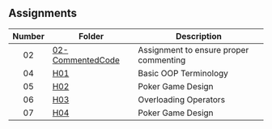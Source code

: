 ## Assignments

| Number | Folder | Description |
| :----: | ------ | ----------- |
|   02   | [02-CommentedCode](https://github.com/ShaunJPartridge/2143-OOP-Partridge/blob/master/Assignments/02-CommentedCode/main.cpp)        | Assignment to ensure proper commenting |
|   04  |  [H01](https://github.com/ShaunJPartridge/2143-OOP-Partridge/tree/master/Assignments/H01) | Basic OOP Terminology |
|   05  | [H02](https://github.com/ShaunJPartridge/2143-OOP-Partridge/tree/master/Assignments/H02)  | Poker Game Design |
|   06  | [H03](https://github.com/ShaunJPartridge/2143-OOP-Partridge/tree/master/Assignments/H03)  | Overloading Operators |
|   07  | [H04](https://github.com/ShaunJPartridge/2143-OOP-Partridge/tree/master/Assignments/H04)  | Poker Game Design |
